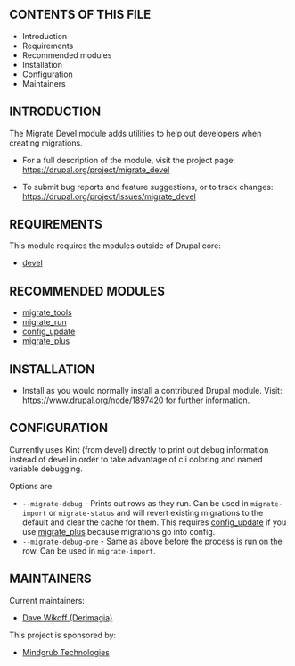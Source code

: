 CONTENTS OF THIS FILE
---------------------

 * Introduction
 * Requirements
 * Recommended modules
 * Installation
 * Configuration
 * Maintainers


INTRODUCTION
------------

The Migrate Devel module adds utilities to help out developers when creating
migrations.

 * For a full description of the module, visit the project page:
   https://drupal.org/project/migrate_devel

 * To submit bug reports and feature suggestions, or to track changes:
   https://drupal.org/project/issues/migrate_devel


REQUIREMENTS
------------

This module requires the modules outside of Drupal core:

 * [devel](https://www.drupal.org/project/devel)


RECOMMENDED MODULES
-------------------
 
 * [migrate_tools](https://www.drupal.org/project/migrate_tools)
 * [migrate_run](https://www.drupal.org/project/migrate_run)
 * [config_update](https://www.drupal.org/project/config_update)
 * [migrate_plus](https://www.drupal.org/project/migrate_plus)


INSTALLATION
------------

 * Install as you would normally install a contributed Drupal module. Visit:
   https://www.drupal.org/node/1897420 for further information.


CONFIGURATION
-------------

Currently uses Kint (from devel) directly to print out debug information 
instead of devel in order to take advantage of 
cli coloring and named variable debugging.

Options are:

* `--migrate-debug` - Prints out rows as they run.
  Can be used in `migrate-import` or `migrate-status` and will revert
  existing migrations to the default and clear the cache for them.
  This requires [config_update](https://www.drupal.org/project/config_update)
  if you use [migrate_plus](https://www.drupal.org/project/migrate_plus)
  because migrations go into config.
* `--migrate-debug-pre` - Same as above before the process is run on the row.
  Can be used in `migrate-import`.


MAINTAINERS
-----------

Current maintainers:
 * [Dave Wikoff (Derimagia)](https://www.drupal.org/u/derimagia)
  
This project is sponsored by:
 * [Mindgrub Technologies](https://www.drupal.org/mindgrub-technologies)
